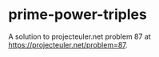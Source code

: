 # prime-power-triples
A solution to projecteuler.net problem 87 at https://projecteuler.net/problem=87.
